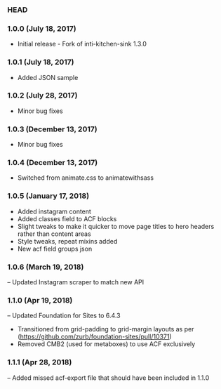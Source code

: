 ### HEAD

### 1.0.0 (July 18, 2017)
- Initial release -  Fork of inti-kitchen-sink 1.3.0

### 1.0.1 (July 18, 2017)
- Added JSON sample

### 1.0.2 (July 28, 2017)
- Minor bug fixes

### 1.0.3 (December 13, 2017)
- Minor bug fixes

### 1.0.4 (December 13, 2017) 
- Switched from animate.css to animatewithsass

### 1.0.5 (January 17, 2018) 
- Added instagram content 
- Added classes field to ACF blocks
- Slight tweaks to make it quicker to move page titles to hero headers rather than content areas
- Style tweaks, repeat mixins added
- New acf field groups json

### 1.0.6 (March 19, 2018) 
– Updated Instagram scraper to match new API


### 1.1.0 (Apr 19, 2018)
– Updated Foundation for Sites to 6.4.3
- Transitioned from grid-padding to grid-margin layouts as per (https://github.com/zurb/foundation-sites/pull/10371)
- Removed CMB2 (used for metaboxes) to use ACF exclusively 


### 1.1.1 (Apr 28, 2018)
– Added missed acf-export file that should have been included in 1.1.0